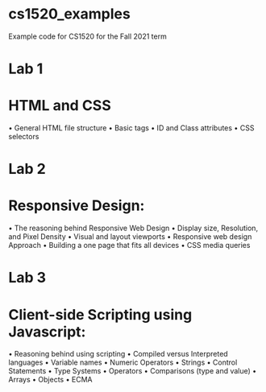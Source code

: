 # cs1520_examples
Example code for CS1520 for the Fall 2021 term

# Lab 1
# HTML and CSS
• General HTML file structure
• Basic tags
• ID and Class attributes
• CSS selectors

# Lab 2
# Responsive Design:
• The reasoning behind Responsive Web Design
• Display size, Resolution, and Pixel Density
• Visual and layout viewports
• Responsive web design Approach
• Building a one page that fits all devices
• CSS media queries

# Lab 3
# Client-side Scripting using Javascript:
• Reasoning behind using scripting
• Compiled versus Interpreted languages
• Variable names
• Numeric Operators
• Strings
• Control Statements
• Type Systems
• Operators
• Comparisons (type and value)
• Arrays
• Objects
• ECMA

